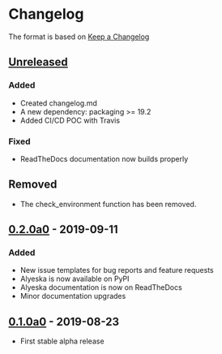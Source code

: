 # Changelog

The format is based on [Keep a Changelog](https://keepachangelog.com/en/1.0.0/)

## [Unreleased]

### Added

- Created changelog.md
- A new dependency: packaging >= 19.2
- Added CI/CD POC with Travis

### Fixed

- ReadTheDocs documentation now builds properly

## Removed

- The check_environment function has been removed.

## [0.2.0a0] - 2019-09-11

### Added

- New issue templates for bug reports and feature requests
- Alyeska is now available on PyPI
- Alyeska documentation is now on ReadTheDocs
- Minor documentation upgrades

## [0.1.0a0] - 2019-08-23

- First stable alpha release

[Unreleased]: https://github.com/Dynatrace/alyeska/tree/master
[0.2.0a0]: https://github.com/Dynatrace/alyeska/tree/v0.2.0a
[0.1.0a0]: https://github.com/Dynatrace/alyeska/tree/v0.1.0a
